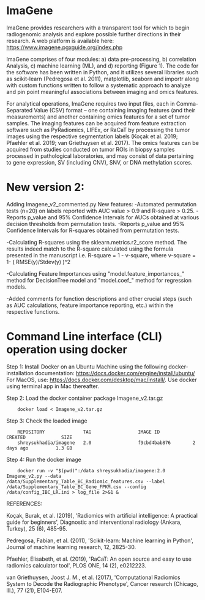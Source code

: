 # ImaGene
ImaGene provides researchers with a transparent tool for which to begin radiogenomic analysis and explore possible further directions in their research. A web platform is available here: https://www.imagene.pgxguide.org/index.php

ImaGene comprises of four modules: a) data pre-processing, b) correlation Analysis, c) machine learning (ML), and d) reporting (Figure 1). The code for the software has been written in Python, and it utilizes several libraries such as scikit-learn (Pedregosa et al. 2011), matplotlib, seaborn and importr along with custom functions written to follow a systematic approach to analyze and pin point meaningful associations between imaging and omics features.

For analytical operations, ImaGene requires two input files, each in Comma-Separated Value (CSV) format – one containing imaging features (and their measurements) and another containing omics features for a set of tumor samples. The imaging features can be acquired from feature extraction software such as PyRadiomics, LIFEx, or RaCaT by processing the tumor images using the respective segmentation labels (Koçak et al. 2019; Pfaehler et al. 2019; van Griethuysen et al. 2017). The omics features can be acquired from studies conducted on tumor ROIs in biopsy samples processed in pathological laboratories, and may consist of data pertaining to gene expression, SV (including CNV), SNV, or DNA methylation scores.

# New version 2:
Adding Imagene_v2_commented.py
New features:
-Automated permutation tests (n=20) on labels reported with AUC value > 0.9 and R-square > 0.25.
  -Reports p_value and 95% Confidence Intervals for AUCs obtained at various decision thresholds from permutation tests.
  -Reports p_value and 95% Confidence Intervals for R-squares obtained from permutation tests.

-Calculating R-squares using the sklearn.metrics.r2_score method. The results indeed match to the R-square calculated using the formula presented in the manuscript i.e. R-square = 1 - v-square, where v-square = 1- ( RMSE(y)/Stdev(y) )^2

-Calculating Feature Importances using "model.feature_importances_" method for DecisionTree model and "model.coef_" method for regression models.

-Added comments for function descriptions and other crucial steps (such as AUC calculations, feature importance reporting, etc.) within the respective functions.


# Command Line interface (CLI) operation using docker

Step 1: Install Docker on an Ubuntu Machine using the following docker-installation documentation: https://docs.docker.com/engine/install/ubuntu/
        For MacOS, use: https://docs.docker.com/desktop/mac/install/. Use docker using terminal app in Mac thereafter.

Step 2: Load the docker container package Imagene_v2.tar.gz
        
        docker load < Imagene_v2.tar.gz
        
Step 3: Check the loaded image

        REPOSITORY              TAG                 IMAGE ID            CREATED             SIZE
        shreysukhadia/imagene   2.0                 f9cbd4bab876        2 days ago          1.3 GB
        
Step 4: Run the docker image

        docker run -v "$(pwd)":/data shreysukhadia/imagene:2.0 Imagene_v2.py --data /data/Supplementary_Table_BC_Radiomic_features.csv --label /data/Supplementary_Table_BC_Gene_FPKM.csv --config /data/config_IBC_LR.ini > log_file 2>&1 &
      


REFERENCES:

Koçak, Burak, et al. (2019), 'Radiomics with artificial intelligence: A practical guide for beginners', Diagnostic and interventional radiology (Ankara, Turkey), 25 (6), 485-95.

Pedregosa, Fabian, et al. (2011), 'Scikit-learn: Machine learning in Python', Journal of machine learning research, 12, 2825-30.

Pfaehler, Elisabeth, et al. (2019), 'RaCaT: An open source and easy to use radiomics calculator tool', PLOS ONE, 14 (2), e0212223.

van Griethuysen, Joost J. M., et al. (2017), 'Computational Radiomics System to Decode the Radiographic Phenotype', Cancer research (Chicago, Ill.), 77 (21), E104-E07.






